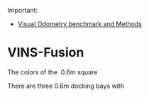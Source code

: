 




Important:
 - [Visual Odometry benchmark and Methods](https://www.cvlibs.net/datasets/kitti/eval_odometry.php)

# VINS-Fusion

The colors of the  0.6m square

There are three 0.6m docking bays with 